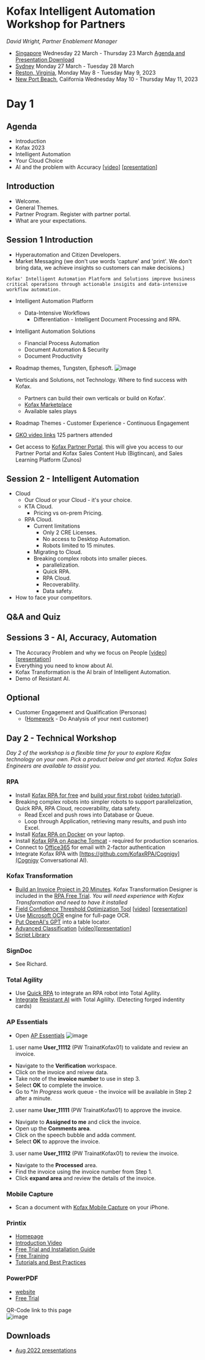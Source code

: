 # Kofax Intelligent Automation Workshop for Partners

*David Wright, Partner Enablement Manager*  
* [Singapore](https://www.eventbrite.com/e/575455291267) Wednesday 22 March - Thursday 23 March [Agenda and Presentation Download](https://kofax.app.bigtincan.com/lshare/ZWJlz2MjROXLoxd30w1aBwzc7CQCmEe6AqrpN5nVDY7yvkK4Qb)
* [Sydney](https://www.eventbrite.com/e/575408651767) Monday 27 March - Tuesday 28 March
* [Reston, Virginia](https://www.eventbrite.com/e/604150038027), Monday May 8 - Tuesday May 9, 2023
* [New Port Beach](https://www.eventbrite.com/e/604138222687), California Wednesday May 10 - Thursday May 11, 2023

# Day 1
## Agenda
* Introduction
* Kofax 2023
* Intelligent Automation
* Your Cloud Choice
* AI and the problem with Accuracy [[video](https://kofax.app.bigtincan.com/pfiles/QNb0pzmX1Ov6oPrWVEmZiQhrhLijFlhzBGDyxjYan95Ldl27Kk/f/1039876035)] [[presentation](https://kofax.app.bigtincan.com/pfiles/QNb0pzmX1Ov6oPrWVEmZiQhrhLijFlhzBGDyxjYan95Ldl27Kk/f/1039876036)]

## Introduction
* Welcome. 
* General Themes.
* Partner Program. Register with partner portal.
* What are your expectations.

## Session 1 Introduction
* Hyperautomation and Citizen Developers.
* Market Messaging (we don't use words 'capture' and 'print'. We don't bring data, we achieve insights so customers can make decisions.)
```
Kofax' Intelligent Automation Platform and Solutions improve business critical operations through actionable insigits and data-intensive workflow automation.
```
* Intelligent Automation Platform
    * Data-Intensive Workflows
      * Differentiation - Intelligent Document Processing and RPA.
* Intelligant Automation Solutions
    * Financial Process Automation
    * Document Automation & Security
    * Document Productivity  
* Roadmap themes, Tungsten, Ephesoft.
![image](https://user-images.githubusercontent.com/47416964/222440020-0bb25d73-84fe-4ece-8422-548a301cbcce.png)

* Verticals and Solutions, not Technology. Where to find success with Kofax.
    * Partners can build their own verticals or build on Kofax'.
    * [Kofax Marketplace](https://marketplace.kofax.com/)
    * Available sales plays
* Roadmap Themes - Customer Experience - Continuous Engagement
* [GKO video links](https://app.zunos.com/#/courses/catalog/33242/) 125 partners attended
* Get access to [Kofax Partner Portal](https://www.kofax.com/partners/partner-portal-request-form). this will give you access to our Partner Portal and Kofax Sales Content Hub (Bigtincan), and Sales Learning Platform (Zunos)

## Session 2 - Intelligent Automation

* Cloud
  * Our Cloud or your Cloud - it's your choice.
  * KTA Cloud. 
    * Pricing vs on-prem Pricing.
   * RPA Cloud.
      * Current limitations
        * Only 2 CRE Licenses.
        * No access to Desktop Automation.
        * Robots limited to 15 minutes.
      * Migrating to Cloud.
      * Breaking complex robots into smaller pieces.
        * parallelization.
        * Quick RPA.
        * RPA Cloud.
        * Recoverability.
        * Data safety.
* How to face your competitors.

## Q&A and Quiz

## Sessions 3 - AI, Accuracy, Automation
* The Accuracy Problem and why we focus on People [[video](https://kofax.app.bigtincan.com/pfiles/QNb0pzmX1Ov6oPrWVEmZiQhrhLijFlhzBGDyxjYan95Ldl27Kk/f/1039876035)] [[presentation](https://kofax.app.bigtincan.com/pfiles/QNb0pzmX1Ov6oPrWVEmZiQhrhLijFlhzBGDyxjYan95Ldl27Kk/f/1039876036)]
* Everything you need to know about AI.
* Kofax Transformation is the AI brain of Intelligent Automation.
* Demo of Resistant AI.

## Optional
* Customer Engagement and Qualification (Personas)
  * ([Homework](HomeWork%201.md) - Do Analysis of your next customer)

## Day 2 - Technical Workshop
_Day 2 of the workshop is a flexible time for your to explore Kofax technology on your own. Pick a product below and get started. Kofax Sales Engineers are available to assist you._
### RPA
* Install [Kofax RPA for free](https://www.kofax.com/products/rpa/rpa-free-trial) and [build your first robot](https://www.kofax.com/-/media/files/e-books/en/ug_rpa-tutorial-guide-_en.pdf) ([video tutorial](https://www.kofax.com/eg/kofax-rpa-tutorials)).
* Breaking complex robots into simpler robots to support parallelization, Quick RPA, RPA Cloud, recoverability, data safety.
  * Read Excel and push rows into Database or Queue.
  * Loop through Application, retrieving many results, and push into Excel.
* Install [Kofax RPA on Docker](https://github.com/KofaxRPA/Docker#readme) on your laptop.
* Install [Kofax RPA on Apache Tomcat](https://github.com/KofaxRPA/RPA-Best-Practices/wiki/Install-Kofax-RPA-11.3-on-Apache-Tomcat-on-Windows) - required for production scenarios.
* Connect to [Office365](https://github.com/KofaxRPA/Mail/blob/master/Microsoft365.md) for email with 2-factor authentication
* Integrate Kofax RPA with [https://github.com/KofaxRPA/Cognigy](Cognigy Conversational AI).
### Kofax Transformation
* [Build an Invoice Project in 20 Minutes](https://www.youtube.com/watch?v=bIDmLVHmJNM). Kofax Transformation Designer is included in the [RPA Free Trial](https://www.kofax.com/products/rpa/rpa-free-trial).
_You will need experience with Kofax Transformation and need to have it installed_
* [Field Confidence Threshold Optimization Tool](https://github.com/KofaxTransformation/ThresholdOptimizer) [[video](https://kofax.app.bigtincan.com/lshare/0yM3m6XZokwa4evnprJA8dXTlfMiq82YjKl1LqPQ7Gbd9V5DNz)] [[presentation](https://kofax.app.bigtincan.com/pfiles/6e70dV9WRAQzDypokgVrimT9hnCof3iDgx5OLGX4nZaKmv13Pq)]
* Use [Microsoft OCR](https://github.com/KofaxTransformation/MicrosoftOCR) engine for full-page OCR.
* [Put OpenAI's GPT](https://github.com/KofaxTransformation/OpenAI) into a table locator.
* [Advanced Classification](https://github.com/KofaxTransformation/KTScripts/blob/master/Custom%20Classification.md) [[video](https://kofax.app.bigtincan.com/pfiles/eo57XKl2mjWQrYwZRBnWibhoUwhVcrt58O4dDkJP1AzvnaGx0y/f/1040349747)][[presentation](https://kofax.app.bigtincan.com/pfiles/eo57XKl2mjWQrYwZRBnWibhoUwhVcrt58O4dDkJP1AzvnaGx0y/f/1040349748)]
* [Script Library](https://github.com/KofaxTransformation/KTScripts#readme)
### SignDoc
* See Richard.
### Total Agility
* Use [Quick RPA](https://docshield.kofax.com/KTA/en_US/7.11.0-h49vd5omev/help/Workspace/All_Shared/workspace/t_quickrpa.html) to integrate an RPA robot into Total Agility.
* [Integrate](https://smarthub.kofax.com/details/ai-document-fraud-detection-resistant) [Resistant AI](https://resistant.ai/) with Total Agililty. (Detecting forged indentity cards)
### AP Essentials
* Open [AP Essentials](https://kofaxdemo-au.readsoftonline.com/)
![image](https://user-images.githubusercontent.com/47416964/186334804-a9f09d84-a9f3-46a9-b73b-7b3d643a9cfd.png)
1. user name **User_11112** (PW TrainatKofax01) to validate and review an invoice.
  * Navigate to the **Verification** workspace.
  * Click on the invoice and reivew data.
  * Take note of the **invoice number** to use in step 3.
  * Select **OK** to complete the invoice.
  * Go to **In Progress* work queue - the invoice will be available in Step 2 after a minute.
2. user name **User_11111** (PW TrainatKofax01) to approve the invoice.
  * Navigate to **Assigned to me** and click the invoice.
  * Open up the **Comments area**.
  * Click on the speech bubble and adda comment.
  * Select **OK** to approve the invoice.
3. user name **User_11112** (PW TrainatKofax01) to review the invoice.
  * Navigate to the **Processed** area.
  * Find the invoice using the invoice number from Step 1.
  * Click **expand area** and review the details of the invoice.
### Mobile Capture
* Scan a document with [Kofax Mobile Capture](https://apps.apple.com/at/app/kofax-mobile-capture/id524825569?l=en) on your iPhone.
### Printix
* [Homepage](https://www.kofax.com/products/printix)
* [Introduction Video](https://www.youtube.com/watch?v=kxyGyyCraSM&list=PLi3FuKp4jDflHznDGWYQfrrzjbm4xdOtj)
* [Free Trial and Installation Guide](https://manuals.printix.net/implementation)
* [Free Training](https://learn.kofax.com/course-details?course_id=844)
* [Tutorials and Best Practices](https://printix.net/partners/resource-center/video-library)
### PowerPDF
* [website](https://www.kofax.com/products/power-pdf)
* [Free Trial](https://www.kofax.com/products/power-pdf/free-trials)  

QR-Code link to this page  
![image](https://user-images.githubusercontent.com/47416964/203927904-fe9b69aa-3652-4899-b411-5735366ab22a.png)  
## Downloads
* [Aug 2022 presentations](https://kofax.app.bigtincan.com/lshare/aNDYWjGpPdMJn9eZRyXxgVmfYsQFL8QrOmlALk7024v3zqV6bw)  
